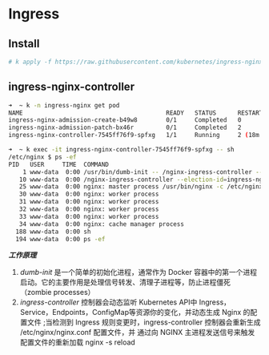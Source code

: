 # Ingress

## Install

```bash
# k apply -f https://raw.githubusercontent.com/kubernetes/ingress-nginx/main/deploy/static/provider/kind/deploy.yaml
```

## ingress-nginx-controller
```bash
➜  ~ k -n ingress-nginx get pod        
NAME                                        READY   STATUS      RESTARTS      AGE
ingress-nginx-admission-create-b49w8        0/1     Completed   0             25h
ingress-nginx-admission-patch-bx46r         0/1     Completed   2             25h
ingress-nginx-controller-7545ff76f9-spfxg   1/1     Running     2 (18m ago)   25h

➜  ~ k exec -it ingress-nginx-controller-7545ff76f9-spfxg -- sh
/etc/nginx $ ps -ef
PID   USER     TIME  COMMAND
    1 www-data  0:00 /usr/bin/dumb-init -- /nginx-ingress-controller --election-id=ingress-nginx-leader --controller-class=k8s.io/ingress-nginx --ingress-class=nginx --configmap=ingress-nginx/ingress-nginx-controller --validating-webhook=:8443 --validating-webhook-cert
   10 www-data  0:00 /nginx-ingress-controller --election-id=ingress-nginx-leader --controller-class=k8s.io/ingress-nginx --ingress-class=nginx --configmap=ingress-nginx/ingress-nginx-controller --validating-webhook=:8443 --validating-webhook-certificate=/usr/local/cer
   25 www-data  0:00 nginx: master process /usr/bin/nginx -c /etc/nginx/nginx.conf
   30 www-data  0:00 nginx: worker process
   31 www-data  0:00 nginx: worker process
   32 www-data  0:00 nginx: worker process
   33 www-data  0:00 nginx: worker process
   34 www-data  0:00 nginx: cache manager process
  188 www-data  0:00 sh
  194 www-data  0:00 ps -ef

```


_**工作原理**_
1. _dumb-init_ 是一个简单的初始化进程，通常作为 Docker 容器中的第一个进程启动。它的主要作用是处理信号转发、清理子进程等，防止进程僵死（zombie processes）
2. _ingress-controller_ 控制器会动态监听 Kubernetes API中 Ingress，Service，Endpoints，ConfigMap等资源你的变化，并动态生成 Nginx 的配置文件 ;当检测到 Ingress 规则变更时，ingress-controller 控制器会重新生成 /etc/nginx/nginx.conf 配置文件，并 通过向 NGINX 主进程发送信号来触发配置文件的重新加载 nginx -s reload

